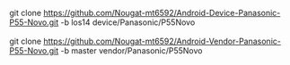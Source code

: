 git clone https://github.com/Nougat-mt6592/Android-Device-Panasonic-P55-Novo.git -b los14 device/Panasonic/P55Novo<br></br>
git clone https://github.com/Nougat-mt6592/Android-Vendor-Panasonic-P55-Novo.git -b master vendor/Panasonic/P55Novo<br></br>
